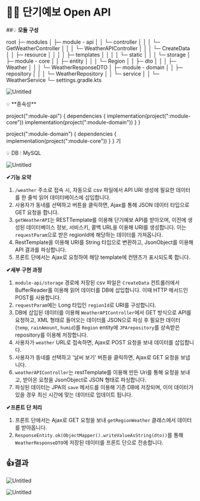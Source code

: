 # 👨‍💻 단기예보 Open API


##💡 **모듈 구성**

root
├─ modules
│	├─ module - api
│	│	└─ controller
│	│	 │   └─ GetWeatherController
│	│	 │   └─ WeatherAPIController
│	│	 │   └─ CreateData
│	│      ├─ resource
│	│	 │       │   ├─ templates
│	│	 │       │   └─ static
│	│	 │       └─ storage
│	├─ module - core
│	│	├─ entity
│	│	 │   └─ Region
│	│	├─ dto
│	│	 │   ├─ Weather
│	│	 │   └─ WeatherResponseDTO
│	├─ module - domain
│	│	├─ repository
│	│	 │   └─ WeatherRepository
│	│	└─ service
│	│	     └─ WeatherService
└─ settings.gradle.kts

![Untitled](%F0%9F%91%A8%E2%80%8D%F0%9F%92%BB%20%E1%84%83%E1%85%A1%E1%86%AB%E1%84%80%E1%85%B5%E1%84%8B%E1%85%A8%E1%84%87%E1%85%A9%20Open%20API%20292065972c0343f6a089ba3c8991cb96/Untitled.png)

</aside>

<aside>
💡 **종속성**

project(":module-api") {
    dependencies {
        implementation(project(":module-core"))
        implementation(project(":module-domain"))
    }
}

project(":module-domain") {
    dependencies {
        implementation(project(":module-core"))
    }
}
기

</aside>

<aside>
💡 DB : MySQL

![Untitled](%F0%9F%91%A8%E2%80%8D%F0%9F%92%BB%20%E1%84%83%E1%85%A1%E1%86%AB%E1%84%80%E1%85%B5%E1%84%8B%E1%85%A8%E1%84%87%E1%85%A9%20Open%20API%20292065972c0343f6a089ba3c8991cb96/Untitled%201.png)

</aside>

**✔기능 요약**

1. `/weather` 주소로 접속 시, 자동으로 csv 파일에서 API URI 생성에 필요한 데이터를 한 줄씩 읽어 데이터베이스에 삽입합니다.
2. 사용자가 동네를 선택하고 버튼을 클릭하면, Ajax를 통해 JSON 데이터 타입으로 GET 요청을 합니다.
3. `getWeatherAPI`는 RESTTemplate를 이용해 단기예보 API를 받아오며, 이전에 생성된 데이터베이스 정보, 서비스키, 콜백 URL을 이용해 URI를 생성합니다. 이는 `requestParam`으로 받은 regionId에 해당하는 데이터를 가져옵니다.
4. RestTemplate을 이용해 URI를 String 타입으로 변환하고, JsonObject를 이용해 API 결과를 파싱합니다.
5. 프론트 단에서는 Ajax로 요청하여 해당 template에 컨텐츠가 표시되도록 합니다.

**✔세부 구현 과정**

1. `module-api/storage` 경로에 저장된 csv 파일은 `CreateData` 컨트롤러에서 BufferReader를 이용해 읽어 데이터를 DB에 삽입합니다. 이때 HTTP 메서드인 POST를 사용합니다.
2. `requestParam`에는 Long 타입인 `regionId`로 URI를 구성합니다.
3. DB에 삽입된 데이터를 이용해 `WeatherAPIController`에서 GET 방식으로 API를 요청하고, XML 형태로 들어오는 데이터를 JSON으로 파싱 후 필요한 데이터(`temp`, `rainAmount`, `humid`)를 `Region` entity에 `JPArepository`를 상속받은 repository를 이용해 저장합니다.
4. 사용자가 `weather` URL로 접속하면, Ajax로 POST 요청을 보내 데이터를 삽입합니다.
5. 사용자가 동네를 선택하고 '날씨 보기' 버튼을 클릭하면, Ajax로 GET 요청을 보냅니다.
6. `weatherAPIController`는 restTemplate를 이용해 만든 Uri를 통해 요청을 보내고, 받아온 요청을 JsonObject로 JSON 형태로 파싱합니다.
7. 파싱된 데이터는 JPA의 `save` 메서드를 이용해 기존 DB에 저장되며, 이미 데이터가 있을 경우 최신 시간에 맞는 데이터로 업데이트 됩니다.

**✔프론트 단 처리**

1. 프론트 단에서는 Ajax로 GET 요청을 보내 `getRegionWeather` 클래스에서 데이터를 받아옵니다.
2. `ResponseEntity.ok(ObjectMapper().writeValueAsString(dto))`를 통해 `WeatherResponseDTO`에 저장된 데이터를 프론트 단으로 전송합니다.

## **👍결과**

![Untitled](%F0%9F%91%A8%E2%80%8D%F0%9F%92%BB%20%E1%84%83%E1%85%A1%E1%86%AB%E1%84%80%E1%85%B5%E1%84%8B%E1%85%A8%E1%84%87%E1%85%A9%20Open%20API%20292065972c0343f6a089ba3c8991cb96/Untitled%202.png)

![Untitled](%F0%9F%91%A8%E2%80%8D%F0%9F%92%BB%20%E1%84%83%E1%85%A1%E1%86%AB%E1%84%80%E1%85%B5%E1%84%8B%E1%85%A8%E1%84%87%E1%85%A9%20Open%20API%20292065972c0343f6a089ba3c8991cb96/Untitled%203.png)
 
 

